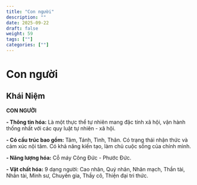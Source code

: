 ```yaml
---
title: "Con người"
description: ""
date: 2025-09-22
draft: false
weight: 59
tags: [""]
categories: [""]
---
```


# Con người

<!-- **Mã:** 
**Nhóm:**  -->

## Khái Niệm

**CON NGƯỜI**

**- Thông tin hóa:** Là một thực thể tự nhiên mang đặc tính xã hội, vận hành thống nhất với các quy luật tự nhiên - xã hội. 

**- Có cấu trúc bao gồm:** Tâm, Tánh, Tình, Thân. Có trạng thái nhận thức và cảm xúc nội tâm. Có khả năng kiến tạo, làm chủ cuộc sống của chính mình.

**- Năng lượng hóa:** Cỗ máy Công Đức - Phước Đức.

**- Vật chất hóa:** 9 dạng người: Cao nhân, Quý nhân, Nhân mạch, Thần tài, Nhân tài, Minh sư, Chuyên gia, Thầy cô, Thiện đại tri thức.
